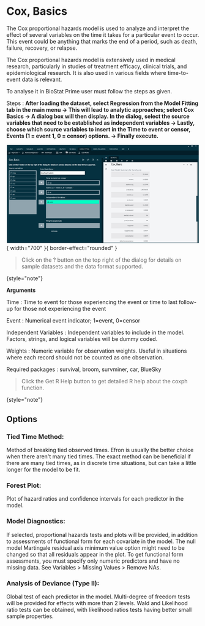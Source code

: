# Cox, Basics

The Cox proportional hazards model is used to analyze and interpret the effect of several variables on the time it takes for a particular event to occur. This event could be anything that marks the end of a period, such as death, failure, recovery, or relapse.

The Cox proportional hazards model is extensively used in medical research, particularly in studies of treatment efficacy, clinical trials, and epidemiological research. It is also used in various fields where time-to-event data is relevant.

To analyse it in BioStat Prime user must follow the steps as given.

Steps
: __After loading the dataset, select Regression from the Model Fitting tab in the main menu -> This will lead to analytic approaches; select Cox Basics -> A dialog box will then display. In the dialog, select the source variables that need to be established as independent variables -> Lastly, choose which source variables to insert in the Time to event or censor, Events (1 = event 1, 0 = censor) options. -> Finally execute.__

![alt text](screenshots/image196.png){ width="700" }{ border-effect="rounded" }

>Click on the ? button on the top right of the dialog for details on sample datasets and the data format supported.
> 
{style="note"}

__Arguments__

Time
: Time to event for those experiencing the event or time to last follow-up for those not experiencing the event

Event
: Numerical event indicator; 1=event, 0=censor

Independent Variables
: Independent variables to include in the model. Factors, strings, and logical variables will be dummy coded.

Weights
: Numeric variable for observation weights. Useful in situations where each record should not be counted as one observation.

Required packages
: survival, broom, survminer, car, BlueSky

>Click the Get R Help button to get detailed R help about the coxph function.
>
{style="note"}

## Options

### Tied Time Method:

Method of breaking tied observed times. Efron is usually the better choice when there aren't many tied times. The exact method can be beneficial if there are many tied times, as in discrete time situations, but can take a little longer for the model to be fit.

### Forest Plot:

Plot of hazard ratios and confidence intervals for each predictor in the model.

### Model Diagnostics:

If selected, proportional hazards tests and plots will be provided, in addition to assessments of functional form for each covariate in the model. The null model Martingale residual axis minimum value option might need to be changed so that all residuals appear in the plot. To get functional form assessments, you must specify only numeric predictors and have no missing data. See Variables > Missing Values > Remove NAs.

### Analysis of Deviance (Type II):

Global test of each predictor in the model. Multi-degree of freedom tests will be provided for effects with more than 2 levels. Wald and Likelihood ratio tests can be obtained, with likelihood ratios tests having better small sample properties.